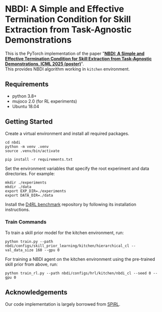 # NBDI: A Simple and Effective Termination Condition for Skill Extraction from Task-Agnostic Demonstrations

This is the PyTorch implementation of the paper "**[NBDI: A Simple and Effective Termination Condition for Skill Extraction from Task-Agnostic Demonstrations, ICML 2025 (poster)](https://icml.cc/virtual/2025/poster/46269)**".  
This provides NBDI algorithm working in `kitchen` environment.

## Requirements

- python 3.8+
- mujoco 2.0 (for RL experiments)
- Ubuntu 18.04

## Getting Started
Create a virtual environment and install all required packages.
```
cd nbdi
python -m venv .venv
source .venv/bin/activate

pip install -r requirements.txt
```
Set the environment variables that specify the root experiment and data directories. For example:
```
mkdir ./experiments
mkdir ./data
export EXP_DIR=./experiments
export DATA_DIR=./data
```
Install the [D4RL benchmark](https://github.com/kpertsch/d4rl) repository by following its installation instructions.

### Train Commands
To train a skill prior model for the kitchen environment, run:
```
python train.py --path nbdi/configs/skill_prior_learning/kitchen/hierarchical_cl --val_data_size 160 --gpu 0
```
For training a NBDI agent on the kitchen environment using the pre-trained skill prior from above, run:
```
python train_rl.py --path nbdi/configs/hrl/kitchen/nbdi_cl --seed 0 --gpu 0
```

## Acknowledgements
Our code implementation is largely borrowed from [SPiRL](https://github.com/clvrai/spirl).

